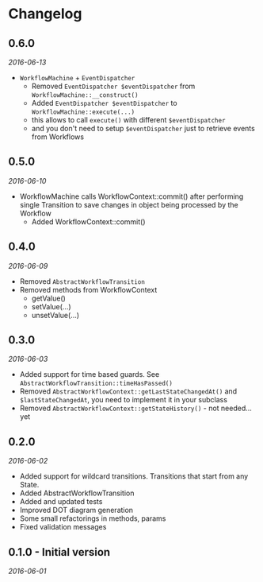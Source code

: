 # Changelog

## 0.6.0

_2016-06-13_

* `WorkflowMachine` + `EventDispatcher`
  * Removed `EventDispatcher $eventDispatcher` from `WorkflowMachine::__construct()`
  * Added `EventDispatcher $eventDispatcher` to `WorkflowMachine::execute(...)`
  * this allows to call `execute()` with different `$eventDispatcher`
  * and you don't need to setup `$eventDispatcher` just to retrieve events from Workflows

## 0.5.0

_2016-06-10_

* WorkflowMachine calls WorkflowContext::commit() after performing single Transition to save changes in object being processed by the Workflow
  - Added WorkflowContext::commit()


## 0.4.0

_2016-06-09_

* Removed `AbstractWorkflowTransition`
* Removed methods from WorkflowContext
  - getValue()
  - setValue(...)
  - unsetValue(...)

## 0.3.0

_2016-06-03_

* Added support for time based guards. See `AbstractWorkflowTransition::timeHasPassed()`
* Removed `AbstractWorkflowContext::getLastStateChangedAt()` and `$lastStateChangedAt`, you need to implement it in your subclass
* Removed `AbstractWorkflowContext::getStateHistory()` - not needed... yet

## 0.2.0

_2016-06-02_

* Added support for wildcard transitions. Transitions that start from any State.
* Added AbstractWorkflowTransition
* Added and updated tests
* Improved DOT diagram generation
* Some small refactorings in methods, params
* Fixed validation messages

## 0.1.0 - Initial version

_2016-06-01_

